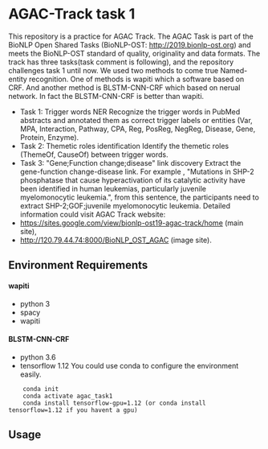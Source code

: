 # AGAC-Track task 1

This repository is a practice for AGAC Track. The AGAC Task is part of the BioNLP Open Shared Tasks (BioNLP-OST: http://2019.bionlp-ost.org) and meets the BioNLP-OST standard of quality, originality and data formats. The track has three tasks(task comment is following), and the repository challenges task 1 until now. We used two methods to come true Named-entity recognition. One of methods is wapiti which a software based on CRF. And another method is BLSTM-CNN-CRF which based on nerual network. In fact the BLSTM-CNN-CRF is better than wapiti.
- Task 1: Trigger words NER
    Recognize the trigger words in PubMed abstracts and annotated them as correct trigger labels or entities (Var, MPA, Interaction, Pathway, CPA, Reg, PosReg, NegReg, Disease, Gene, Protein, Enzyme). 
- Task 2: Themetic roles identification
    Identify the themetic roles (ThemeOf, CauseOf) between trigger words. 
- Task 3: "Gene;Function change;disease" link discovery
Extract the gene-function change-disease link. For example , "Mutations in SHP-2 phosphatase that cause hyperactivation of its catalytic activity have been identified in human leukemias, particularly juvenile myelomonocytic leukemia.", from this sentence, the participants need to extract SHP-2;GOF;juvenile myelomonocytic leukemia. 
Detailed information could visit AGAC Track website:
- https://sites.google.com/view/bionlp-ost19-agac-track/home (main site),
- http://120.79.44.74:8000/BioNLP_OST_AGAC (image site).

## Environment Requirements
#### wapiti
- python 3
- spacy
- wapiti

#### BLSTM-CNN-CRF
- python 3.6
- tensorflow 1.12
You could use conda to configure the environment easily.
```    conda create --name agac_task1 python=3.6 
    conda init
    conda activate agac_task1
    conda install tensorflow-gpu=1.12 (or conda install tensorflow=1.12 if you havent a gpu)
```    

## Usage

